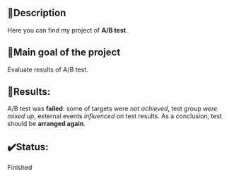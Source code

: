 ##  📜Description
Here you can find my project of **A/B test**. 
## 📌Main goal of the project
Evaluate results of A/B test. 
## 💬Results:
A/B test was **failed**: some of targets were *not achieved*, test group *were mixed up*, external events *influenced* on test results. As a conclusion, test should be **arranged again**.
## ✔️Status:
Finished
